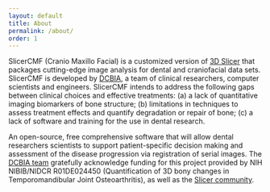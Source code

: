 ```yaml
---
layout: default
title: About
permalink: /about/
order: 1
---
```

SlicerCMF (Cranio Maxillo Facial) is a customized version of [3D Slicer](https://www.slicer.org) that packages cutting-edge image analysis for dental and craniofacial data sets. SlicerCMF is developed by [DCBIA](https://sites.google.com/a/umich.edu/dentistry-image-computing/), a team of clinical researchers, computer scientists and engineers. SlicerCMF intends to address the following gaps between clinical choices and effective treatments: (a) a lack of quantitative imaging biomarkers of bone structure; (b) limitations in techniques to assess treatment effects and quantify degradation or repair of bone; (c) a lack of software and training for the use in dental research. 

An open-source, free comprehensive software that will allow dental researchers scientists to support patient-specific decision making and assessment of the disease progression via registration of serial images.
The [DCBIA team](https://sites.google.com/a/umich.edu/dentistry-image-computing/Personnel) gratefully acknowledge funding for this project provided by NIH NIBIB/NIDCR R01DE024450 (Quantification of 3D bony changes in Temporomandibular Joint Osteoarthritis), as well as the [Slicer community](https://www.slicer.org/).

